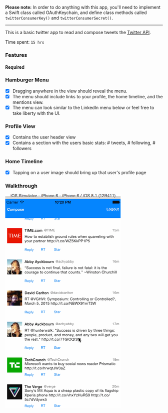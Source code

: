 **Please note:** In order to do anything with this app, you'll need to implement a Swift class called OAuthKeychain, and define class methods called `twitterConsumerKey()` and `twitterConsumerSecret()`.

<hr>

This is a basic twitter app to read and compose tweets the [Twitter API](https://apps.twitter.com/).

Time spent: `15 hrs`

### Features

#### Required

### Hamburger Menu
- [X] Dragging anywhere in the view should reveal the menu.
- [X] The menu should include links to your profile, the home timeline, and the mentions view.
- [X] The menu can look similar to the LinkedIn menu below or feel free to take liberty with the UI.
### Profile View
- [X] Contains the user header view
- [X] Contains a section with the users basic stats: # tweets, # following, # followers
### Home Timeline
- [X] Tapping on a user image should bring up that user's profile page

### Walkthrough

![Video Walkthrough](https://raw.githubusercontent.com/danapczynski/tweetier_than_thou/master/twitter_hamburger.gif)
